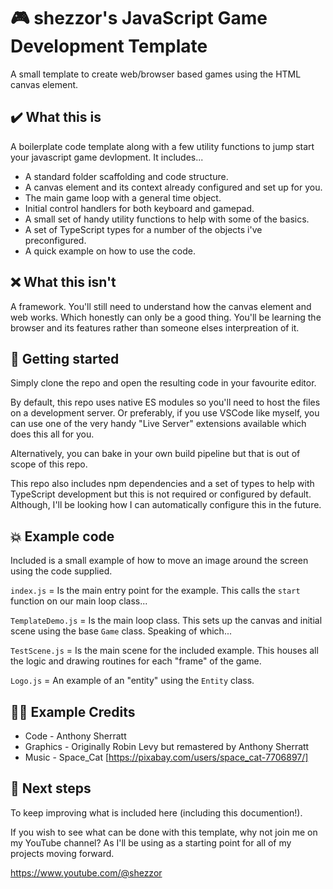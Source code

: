 # 🎮 shezzor's JavaScript Game Development Template

A small template to create web/browser based games using the HTML canvas element.

## ✔️ What this is

A boilerplate code template along with a few utility functions to jump start your
javascript game devlopment. It includes...

- A standard folder scaffolding and code structure.
- A canvas element and its context already configured and set up for you.
- The main game loop with a general time object.
- Initial control handlers for both keyboard and gamepad.
- A small set of handy utility functions to help with some of the basics.
- A set of TypeScript types for a number of the objects i've preconfigured.
- A quick example on how to use the code.

## ❌ What this isn't

A framework. You'll still need to understand how the canvas element and web works. Which
honestly can only be a good thing. You'll be learning the browser and its features rather
than someone elses interpreation of it.

## 🔰 Getting started

Simply clone the repo and open the resulting code in your favourite editor.

By default, this repo uses native ES modules so you'll need to host the files on a
development server. Or preferably, if you use VSCode like myself, you can use one of the
very handy "Live Server" extensions available which does this all for you.

Alternatively, you can bake in your own build pipeline but that is out of scope of this
repo.

This repo also includes npm dependencies and a set of types to help with TypeScript
development but this is not required or configured by default. Although, I'll be looking
how I can automatically configure this in the future.

## 💥 Example code

Included is a small example of how to move an image around the screen using the code
supplied.

`index.js` = Is the main entry point for the example. This calls the `start` function
on our main loop class...

`TemplateDemo.js` = Is the main loop class. This sets up the canvas and initial scene
using the base `Game` class. Speaking of which...

`TestScene.js` = Is the main scene for the included example. This houses all the logic
and drawing routines for each "frame" of the game.

`Logo.js` = An example of an "entity" using the `Entity` class.

## 👨‍💻 Example Credits

- Code - Anthony Sherratt
- Graphics - Originally Robin Levy but remastered by Anthony Sherratt
- Music - Space_Cat [https://pixabay.com/users/space_cat-7706897/]

## 📰 Next steps

To keep improving what is included here (including this documention!).

If you wish to see what can be done with this template, why not join me on my YouTube
channel? As I'll be using as a starting point for all of my projects moving forward.

https://www.youtube.com/@shezzor
